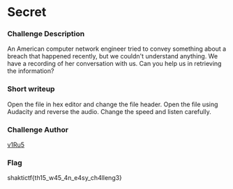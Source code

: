 # Secret

### Challenge Description

An American computer network engineer tried to convey something about a breach that happened recently, but we couldn't understand anything. We have a recording of her conversation with us. Can you help us in retrieving the information?

### Short writeup

Open the file in hex editor and change the file header. Open the file using Audacity and reverse the audio. Change the speed and listen carefully.

### Challenge Author
 
[v1Ru5](https://twitter.com/SrideviKrishn16)

### Flag

shaktictf{th15_w45_4n_e4sy_ch4lleng3}
